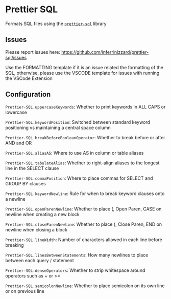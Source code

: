 # Prettier SQL

Formats SQL files using the [`prettier-sql`](https://github.com/inferrinizzard/prettier-sql) library

## Issues

Please report issues here: https://github.com/inferrinizzard/prettier-sql/issues

Use the FORMATTING template if it is an issue related the formatting of the SQL, otherwise, please use the VSCODE template for issues with running the VSCode Extension

## Configuration

`Prettier-SQL.uppercaseKeywords`: Whether to print keywords in ALL CAPS or lowercase

`Prettier-SQL.keywordPosition`: Switched between standard keyword positioning vs maintaining a central space column

`Prettier-SQL.breakBeforeBooleanOperator`: Whether to break before or after AND and OR

`Prettier-SQL.aliasAS`: Where to use AS in column or table aliases

`Prettier-SQL.tabulateAlias`: Whether to right-align aliases to the longest line in the SELECT clause

`Prettier-SQL.commaPosition`: Where to place commas for SELECT and GROUP BY clauses

`Prettier-SQL.keywordNewline`: Rule for when to break keyword clauses onto a newline

`Prettier-SQL.openParenNewline`: Whether to place (, Open Paren, CASE on newline when creating a new block

`Prettier-SQL.closeParenNewline`: Whether to place ), Close Paren, END on newline when closing a block

`Prettier-SQL.lineWidth`: Number of characters allowed in each line before breaking

`Prettier-SQL.linesBetweenStatements`: How many newlines to place between each query / statement

`Prettier-SQL.denseOperators`: Whether to strip whitespace around operators such as + or >=

`Prettier-SQL.semicolonNewline`: Whether to place semicolon on its own line or on previous line
